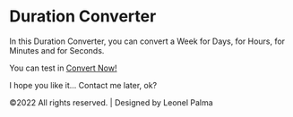 # Duration Converter
<p>In this Duration Converter, you can convert a Week for Days, for Hours, for Minutes and for Seconds.</p>

You can test in
<a href="https://leonelpalma.github.io/Duration_Converter/" target="_blank">Convert Now!</a>

I hope you like it... Contact me later, ok?

©2022 All rights reserved. | Designed by Leonel Palma

